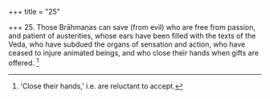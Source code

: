 +++
title = "25"

+++
25. Those Brāhmaṇas can save (from evil) who are free from passion, and patient of austerities, whose ears have been filled with the texts of the Veda, who have subdued the organs of sensation and action, who have ceased to injure animated beings, and who close their hands when gifts are offered. [^18] 


[^18]:  'Close their hands,' i.e. are reluctant to accept.
